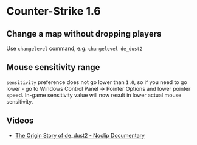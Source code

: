 # Counter-Strike 1.6

## Change a map without dropping players
Use `changelevel` command, e.g. `changelevel de_dust2`

## Mouse sensitivity range
`sensitivity` preference does not go lower than `1.0`, so if you need to go lower - go to Windows Control Panel -> Pointer Options and lower pointer speed. In-game sensitivity value will now result in lower actual mouse sensitivity.

## Videos

- [The Origin Story of de_dust2 - Noclip Documentary](https://www.youtube.com/watch?v=FWWhxfGq_yk)
